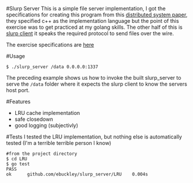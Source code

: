 #Slurp Server
This is a simple file server implementation, I got the specifications for creating this program from this [distributed system paper](http://www.cs.columbia.edu/~roxana/teaching/DistributedSystemsF12/labs/), they specified c++ as the implementation language but the point of this exercise was to get practiced at my golang skills. The other half of this is [slurp client](github.com:/ebuckley/slurp_client) it speaks the required protocol to send files over the wire.

The exercise specifications are [here](http://www.cs.columbia.edu/~roxana/teaching/DistributedSystemsF12/labs/lab0.html)

#Usage

```
$ ./slurp_server /data 0.0.0.0:1337
```
The preceding example shows us how to invoke the built slurp_server to serve the `/data` folder where it expects the slurp client to know the servers host port.

#Features
- LRU cache implementation
- safe closedown
- good logging (subjectivly)

#Tests
I tested the LRU implementation, but nothing else is automatically tested (I'm a terrible terrible person I know)

```
#from the project directory
$ cd LRU
$ go test
PASS
ok  	github.com/ebuckley/slurp_server/LRU	0.004s

```
